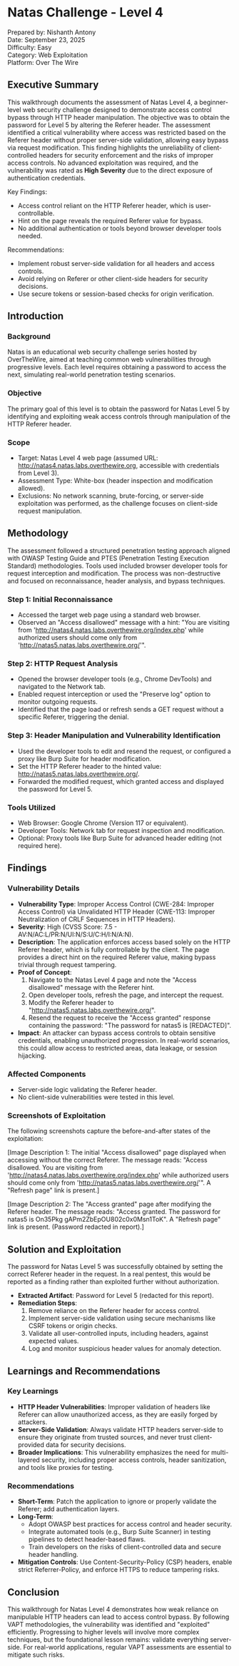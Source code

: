 # Natas Challenge - Level 4

Prepared by: Nishanth Antony  
Date: September 23, 2025  
Difficulty: Easy  
Category: Web Exploitation    
Platform: Over The Wire    

## Executive Summary
This walkthrough documents the assessment of Natas Level 4, a beginner-level web security challenge designed to demonstrate access control bypass through HTTP header manipulation. The objective was to obtain the password for Level 5 by altering the Referer header. The assessment identified a critical vulnerability where access was restricted based on the Referer header without proper server-side validation, allowing easy bypass via request modification. This finding highlights the unreliability of client-controlled headers for security enforcement and the risks of improper access controls. No advanced exploitation was required, and the vulnerability was rated as **High Severity** due to the direct exposure of authentication credentials.

Key Findings:
- Access control reliant on the HTTP Referer header, which is user-controllable.
- Hint on the page reveals the required Referer value for bypass.
- No additional authentication or tools beyond browser developer tools needed.

Recommendations:
- Implement robust server-side validation for all headers and access controls.
- Avoid relying on Referer or other client-side headers for security decisions.
- Use secure tokens or session-based checks for origin verification.

## Introduction
### Background
Natas is an educational web security challenge series hosted by OverTheWire, aimed at teaching common web vulnerabilities through progressive levels. Each level requires obtaining a password to access the next, simulating real-world penetration testing scenarios.

### Objective
The primary goal of this level is to obtain the password for Natas Level 5 by identifying and exploiting weak access controls through manipulation of the HTTP Referer header.

### Scope
- Target: Natas Level 4 web page (assumed URL: http://natas4.natas.labs.overthewire.org, accessible with credentials from Level 3).
- Assessment Type: White-box (header inspection and modification allowed).
- Exclusions: No network scanning, brute-forcing, or server-side exploitation was performed, as the challenge focuses on client-side request manipulation.

## Methodology
The assessment followed a structured penetration testing approach aligned with OWASP Testing Guide and PTES (Penetration Testing Execution Standard) methodologies. Tools used included browser developer tools for request interception and modification. The process was non-destructive and focused on reconnaissance, header analysis, and bypass techniques.

### Step 1: Initial Reconnaissance
- Accessed the target web page using a standard web browser.
- Observed an "Access disallowed" message with a hint: "You are visiting from 'http://natas4.natas.labs.overthewire.org/index.php' while authorized users should come only from 'http://natas5.natas.labs.overthewire.org/'".

### Step 2: HTTP Request Analysis
- Opened the browser developer tools (e.g., Chrome DevTools) and navigated to the Network tab.
- Enabled request interception or used the "Preserve log" option to monitor outgoing requests.
- Identified that the page load or refresh sends a GET request without a specific Referer, triggering the denial.

### Step 3: Header Manipulation and Vulnerability Identification
- Used the developer tools to edit and resend the request, or configured a proxy like Burp Suite for header modification.
- Set the HTTP Referer header to the hinted value: http://natas5.natas.labs.overthewire.org/.
- Forwarded the modified request, which granted access and displayed the password for Level 5.

### Tools Utilized
- Web Browser: Google Chrome (Version 117 or equivalent).
- Developer Tools: Network tab for request inspection and modification.
- Optional: Proxy tools like Burp Suite for advanced header editing (not required here).

## Findings
### Vulnerability Details
- **Vulnerability Type**: Improper Access Control (CWE-284: Improper Access Control) via Unvalidated HTTP Header (CWE-113: Improper Neutralization of CRLF Sequences in HTTP Headers).
- **Severity**: High (CVSS Score: 7.5 - AV:N/AC:L/PR:N/UI:N/S:U/C:H/I:N/A:N).
- **Description**: The application enforces access based solely on the HTTP Referer header, which is fully controllable by the client. The page provides a direct hint on the required Referer value, making bypass trivial through request tampering.
- **Proof of Concept**:
  1. Navigate to the Natas Level 4 page and note the "Access disallowed" message with the Referer hint.
  2. Open developer tools, refresh the page, and intercept the request.
  3. Modify the Referer header to "http://natas5.natas.labs.overthewire.org/".
  4. Resend the request to receive the "Access granted" response containing the password: "The password for natas5 is [REDACTED]".
- **Impact**: An attacker can bypass access controls to obtain sensitive credentials, enabling unauthorized progression. In real-world scenarios, this could allow access to restricted areas, data leakage, or session hijacking.

### Affected Components
- Server-side logic validating the Referer header.
- No client-side vulnerabilities were tested in this level.

### Screenshots of Exploitation
The following screenshots capture the before-and-after states of the exploitation:

[Image Description 1: The initial "Access disallowed" page displayed when accessing without the correct Referer. The message reads: "Access disallowed. You are visiting from 'http://natas4.natas.labs.overthewire.org/index.php' while authorized users should come only from 'http://natas5.natas.labs.overthewire.org/'". A "Refresh page" link is present.]

[Image Description 2: The "Access granted" page after modifying the Referer header. The message reads: "Access granted. The password for natas5 is On35Pkg gAPm2ZbEpOU802c0x0Msn1ToK". A "Refresh page" link is present. (Password redacted in report).]

## Solution and Exploitation
The password for Natas Level 5 was successfully obtained by setting the correct Referer header in the request. In a real pentest, this would be reported as a finding rather than exploited further without authorization.

- **Extracted Artifact**: Password for Level 5 (redacted for this report).
- **Remediation Steps**:
  1. Remove reliance on the Referer header for access control.
  2. Implement server-side validation using secure mechanisms like CSRF tokens or origin checks.
  3. Validate all user-controlled inputs, including headers, against expected values.
  4. Log and monitor suspicious header values for anomaly detection.

## Learnings and Recommendations
### Key Learnings
- **HTTP Header Vulnerabilities**: Improper validation of headers like Referer can allow unauthorized access, as they are easily forged by attackers.
- **Server-Side Validation**: Always validate HTTP headers server-side to ensure they originate from trusted sources, and never trust client-provided data for security decisions.
- **Broader Implications**: This vulnerability emphasizes the need for multi-layered security, including proper access controls, header sanitization, and tools like proxies for testing.

### Recommendations
- **Short-Term**: Patch the application to ignore or properly validate the Referer; add authentication layers.
- **Long-Term**: 
  - Adopt OWASP best practices for access control and header security.
  - Integrate automated tools (e.g., Burp Suite Scanner) in testing pipelines to detect header-based flaws.
  - Train developers on the risks of client-controlled data and secure header handling.
- **Mitigation Controls**: Use Content-Security-Policy (CSP) headers, enable strict Referrer-Policy, and enforce HTTPS to reduce tampering risks.

## Conclusion
This walkthrough for Natas Level 4 demonstrates how weak reliance on manipulable HTTP headers can lead to access control bypass. By following VAPT methodologies, the vulnerability was identified and "exploited" efficiently. Progressing to higher levels will involve more complex techniques, but the foundational lesson remains: validate everything server-side. For real-world applications, regular VAPT assessments are essential to mitigate such risks.
